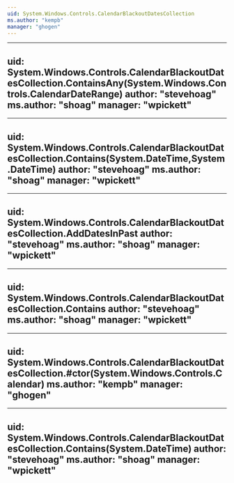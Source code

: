 ```yaml
---
uid: System.Windows.Controls.CalendarBlackoutDatesCollection
ms.author: "kempb"
manager: "ghogen"
---
```


---
uid: System.Windows.Controls.CalendarBlackoutDatesCollection.ContainsAny(System.Windows.Controls.CalendarDateRange)
author: "stevehoag"
ms.author: "shoag"
manager: "wpickett"
---

---
uid: System.Windows.Controls.CalendarBlackoutDatesCollection.Contains(System.DateTime,System.DateTime)
author: "stevehoag"
ms.author: "shoag"
manager: "wpickett"
---

---
uid: System.Windows.Controls.CalendarBlackoutDatesCollection.AddDatesInPast
author: "stevehoag"
ms.author: "shoag"
manager: "wpickett"
---

---
uid: System.Windows.Controls.CalendarBlackoutDatesCollection.Contains
author: "stevehoag"
ms.author: "shoag"
manager: "wpickett"
---

---
uid: System.Windows.Controls.CalendarBlackoutDatesCollection.#ctor(System.Windows.Controls.Calendar)
ms.author: "kempb"
manager: "ghogen"
---

---
uid: System.Windows.Controls.CalendarBlackoutDatesCollection.Contains(System.DateTime)
author: "stevehoag"
ms.author: "shoag"
manager: "wpickett"
---
